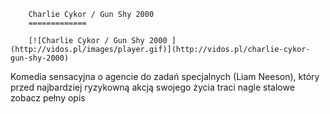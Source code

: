 
        Charlie Cykor / Gun Shy 2000 
        =============
        
        [![Charlie Cykor / Gun Shy 2000 ](http://vidos.pl/images/player.gif)](http://vidos.pl/charlie-cykor-gun-shy-2000)
        
        
 Komedia sensacyjna o agencie do zadań specjalnych (Liam Neeson), który przed najbardziej ryzykowną akcją swojego życia traci nagle stalowe zobacz pełny opis
    